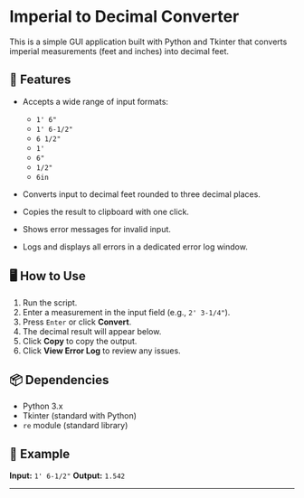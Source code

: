# Imperial to Decimal Converter

This is a simple GUI application built with Python and Tkinter that converts imperial measurements (feet and inches) into decimal feet.

## 🔧 Features

* Accepts a wide range of input formats:

  * `1' 6"`
  * `1' 6-1/2"`
  * `6 1/2"`
  * `1'`
  * `6"`
  * `1/2"`
  * `6in`
* Converts input to decimal feet rounded to three decimal places.
* Copies the result to clipboard with one click.
* Shows error messages for invalid input.
* Logs and displays all errors in a dedicated error log window.

## 🖥️ How to Use

1. Run the script.
2. Enter a measurement in the input field (e.g., `2' 3-1/4"`).
3. Press `Enter` or click **Convert**.
4. The decimal result will appear below.
5. Click **Copy** to copy the output.
6. Click **View Error Log** to review any issues.

## 📦 Dependencies

* Python 3.x
* Tkinter (standard with Python)
* `re` module (standard library)

## 🧪 Example

**Input:** `1' 6-1/2"`
**Output:** `1.542`

---
